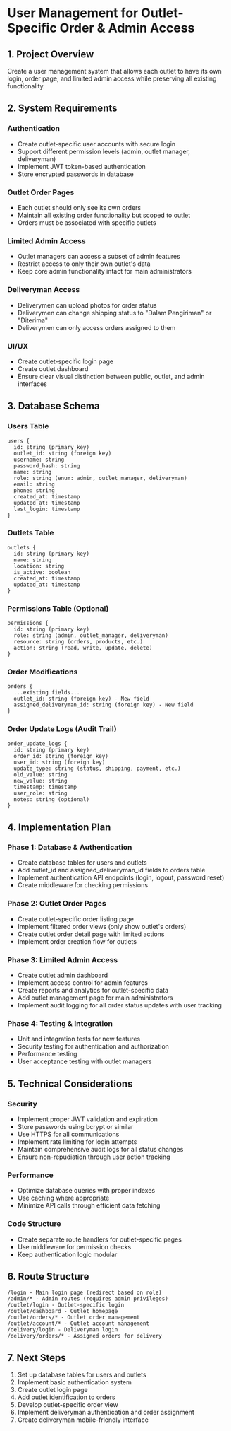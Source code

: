 # User Management for Outlet-Specific Order & Admin Access

## 1. Project Overview
Create a user management system that allows each outlet to have its own login, order page, and limited admin access while preserving all existing functionality.

## 2. System Requirements

### Authentication
- Create outlet-specific user accounts with secure login
- Support different permission levels (admin, outlet manager, deliveryman)
- Implement JWT token-based authentication
- Store encrypted passwords in database

### Outlet Order Pages
- Each outlet should only see its own orders
- Maintain all existing order functionality but scoped to outlet
- Orders must be associated with specific outlets

### Limited Admin Access
- Outlet managers can access a subset of admin features
- Restrict access to only their own outlet's data
- Keep core admin functionality intact for main administrators

### Deliveryman Access
- Deliverymen can upload photos for order status
- Deliverymen can change shipping status to "Dalam Pengiriman" or "Diterima"
- Deliverymen can only access orders assigned to them

### UI/UX
- Create outlet-specific login page
- Create outlet dashboard
- Ensure clear visual distinction between public, outlet, and admin interfaces

## 3. Database Schema

### Users Table
```
users {
  id: string (primary key)
  outlet_id: string (foreign key)
  username: string
  password_hash: string
  name: string
  role: string (enum: admin, outlet_manager, deliveryman)
  email: string
  phone: string
  created_at: timestamp
  updated_at: timestamp
  last_login: timestamp
}
```

### Outlets Table
```
outlets {
  id: string (primary key)
  name: string
  location: string
  is_active: boolean
  created_at: timestamp
  updated_at: timestamp
}
```

### Permissions Table (Optional)
```
permissions {
  id: string (primary key)
  role: string (admin, outlet_manager, deliveryman)
  resource: string (orders, products, etc.)
  action: string (read, write, update, delete)
}
```

### Order Modifications
```
orders {
  ...existing fields...
  outlet_id: string (foreign key) - New field
  assigned_deliveryman_id: string (foreign key) - New field
}
```

### Order Update Logs (Audit Trail)
```
order_update_logs {
  id: string (primary key)
  order_id: string (foreign key)
  user_id: string (foreign key)
  update_type: string (status, shipping, payment, etc.)
  old_value: string
  new_value: string
  timestamp: timestamp
  user_role: string
  notes: string (optional)
}
```

## 4. Implementation Plan

### Phase 1: Database & Authentication
- Create database tables for users and outlets
- Add outlet_id and assigned_deliveryman_id fields to orders table
- Implement authentication API endpoints (login, logout, password reset)
- Create middleware for checking permissions

### Phase 2: Outlet Order Pages
- Create outlet-specific order listing page
- Implement filtered order views (only show outlet's orders)
- Create outlet order detail page with limited actions
- Implement order creation flow for outlets

### Phase 3: Limited Admin Access
- Create outlet admin dashboard
- Implement access control for admin features
- Create reports and analytics for outlet-specific data
- Add outlet management page for main administrators
- Implement audit logging for all order status updates with user tracking

### Phase 4: Testing & Integration
- Unit and integration tests for new features
- Security testing for authentication and authorization
- Performance testing
- User acceptance testing with outlet managers

## 5. Technical Considerations

### Security
- Implement proper JWT validation and expiration
- Store passwords using bcrypt or similar
- Use HTTPS for all communications
- Implement rate limiting for login attempts
- Maintain comprehensive audit logs for all status changes
- Ensure non-repudiation through user action tracking

### Performance
- Optimize database queries with proper indexes
- Use caching where appropriate
- Minimize API calls through efficient data fetching

### Code Structure
- Create separate route handlers for outlet-specific pages
- Use middleware for permission checks
- Keep authentication logic modular

## 6. Route Structure
```
/login - Main login page (redirect based on role)
/admin/* - Admin routes (requires admin privileges)
/outlet/login - Outlet-specific login
/outlet/dashboard - Outlet homepage
/outlet/orders/* - Outlet order management
/outlet/account/* - Outlet account management
/delivery/login - Deliveryman login
/delivery/orders/* - Assigned orders for delivery
```

## 7. Next Steps
1. Set up database tables for users and outlets
2. Implement basic authentication system
3. Create outlet login page
4. Add outlet identification to orders
5. Develop outlet-specific order view
6. Implement deliveryman authentication and order assignment
7. Create deliveryman mobile-friendly interface
